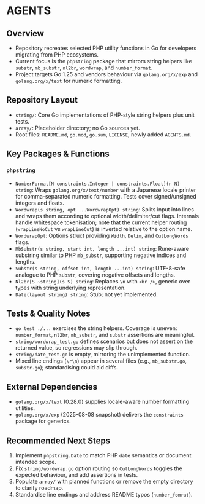 # AGENTS

## Overview
- Repository recreates selected PHP utility functions in Go for developers migrating from PHP ecosystems.
- Current focus is the `phpstring` package that mirrors string helpers like `substr`, `mb_substr`, `nl2br`, `wordwrap`, and `number_format`.
- Project targets Go 1.25 and vendors behaviour via `golang.org/x/exp` and `golang.org/x/text` for numeric formatting.

## Repository Layout
- `string/`: Core Go implementations of PHP-style string helpers plus unit tests.
- `array/`: Placeholder directory; no Go sources yet.
- Root files: `README.md`, `go.mod`, `go.sum`, `LICENSE`, newly added `AGENTS.md`.

## Key Packages & Functions
### `phpstring`
- `NumberFormat[N constraints.Integer | constraints.Float](n N) string`: Wraps `golang.org/x/text/number` with a Japanese locale printer for comma-separated numeric formatting. Tests cover signed/unsigned integers and floats.
- `Wordwrap(s string, opt ...WordwrapOpt) string`: Splits input into lines and wraps them according to optional width/delimiter/cut flags. Internals handle whitespace tokenisation; note that the current helper routing (`wrapLineNoCut` vs `wrapLineCut`) is inverted relative to the option name.
- `WordwrapOpt`: Options struct providing `Width`, `Delim`, and `CutLongWords` flags.
- `MbSubstr(s string, start int, length ...int) string`: Rune-aware substring similar to PHP `mb_substr`, supporting negative indices and lengths.
- `Substr(s string, offset int, length ...int) string`: UTF-8-safe analogue to PHP `substr`, covering negative offsets and lengths.
- `Nl2br[S ~string](s S) string`: Replaces `\n` with `<br />`, generic over types with string underlying representation.
- `Date(layout string) string`: Stub; not yet implemented.

## Tests & Quality Notes
- `go test ./...` exercises the string helpers. Coverage is uneven: `number_format`, `nl2br`, `mb_substr`, and `substr` assertions are meaningful.
- `string/wordwrap_test.go` defines scenarios but does not assert on the returned value, so regressions may slip through.
- `string/date_test.go` is empty, mirroring the unimplemented function.
- Mixed line endings (`\r\n`) appear in several files (e.g., `mb_substr.go`, `substr.go`); standardising could aid diffs.

## External Dependencies
- `golang.org/x/text` (0.28.0) supplies locale-aware number formatting utilities.
- `golang.org/x/exp` (2025-08-08 snapshot) delivers the `constraints` package for generics.

## Recommended Next Steps
1. Implement `phpstring.Date` to match PHP `date` semantics or document intended scope.
2. Fix `string/wordwrap.go` option routing so `CutLongWords` toggles the expected behaviour, and add assertions in tests.
3. Populate `array/` with planned functions or remove the empty directory to clarify roadmap.
4. Standardise line endings and address README typos (`number_fomrat`).


